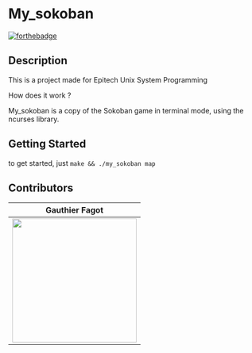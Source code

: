 # My_sokoban
[![forthebadge](https://forthebadge.com/images/featured/featured-built-with-love.svg)](https://forthebadge.com)

## Description

This is a project made for Epitech Unix System Programming

How does it work ?

My_sokoban is a copy of the Sokoban game in terminal mode, using the ncurses library.

## Getting Started

to get started, just ```make && ./my_sokoban map```


## Contributors
| Gauthier Fagot                                               
|-----------------------------------------------------------|
| <img src="https://github.com/gauthierfagot.png" width="250em"/> |
